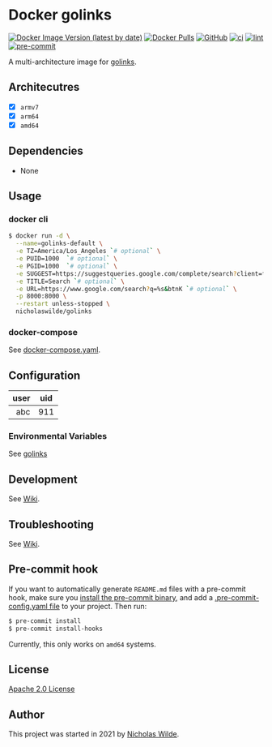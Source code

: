 # Docker golinks
[![Docker Image Version (latest by date)](https://img.shields.io/docker/v/nicholaswilde/golinks)](https://hub.docker.com/r/nicholaswilde/golinks)
[![Docker Pulls](https://img.shields.io/docker/pulls/nicholaswilde/golinks)](https://hub.docker.com/r/nicholaswilde/golinks)
[![GitHub](https://img.shields.io/github/license/nicholaswilde/docker-golinks)](./LICENSE)
[![ci](https://github.com/nicholaswilde/docker-golinks/workflows/ci/badge.svg)](https://github.com/nicholaswilde/docker-golinks/actions?query=workflow%3Aci)
[![lint](https://github.com/nicholaswilde/docker-golinks/workflows/lint/badge.svg?branch=main)](https://github.com/nicholaswilde/docker-golinks/actions?query=workflow%3Alint)
[![pre-commit](https://img.shields.io/badge/pre--commit-enabled-brightgreen?logo=pre-commit&logoColor=white)](https://github.com/pre-commit/pre-commit)

A multi-architecture image for [golinks](https://github.com/prologic/golinks).

## Architecutres

* [x] `armv7`
* [x] `arm64`
* [x] `amd64`

## Dependencies

* None

## Usage
### docker cli

```bash
$ docker run -d \
  --name=golinks-default \
  -e TZ=America/Los_Angeles `# optional` \
  -e PUID=1000  `# optional` \
  -e PGID=1000  `# optional` \
  -e SUGGEST=https://suggestqueries.google.com/complete/search?client=firefox&q=%s `# optional` \
  -e TITLE=Search `# optional` \
  -e URL=https://www.google.com/search?q=%s&btnK `# optional` \
  -p 8000:8000 \
  --restart unless-stopped \
  nicholaswilde/golinks
```

### docker-compose

See [docker-compose.yaml](./docker-compose.yaml).

## Configuration

|user | uid |
|----:|:---:|
| abc | 911 |

### Environmental Variables

See [golinks](https://github.com/prologic/golinks#configuration)


## Development

See [Wiki](https://github.com/nicholaswilde/docker-template/wiki/Development).

## Troubleshooting

See [Wiki](https://github.com/nicholaswilde/docker-template/wiki/Troubleshooting).

## Pre-commit hook

If you want to automatically generate `README.md` files with a pre-commit hook, make sure you
[install the pre-commit binary](https://pre-commit.com/#install), and add a [.pre-commit-config.yaml file](./.pre-commit-config.yaml)
to your project. Then run:

```bash
$ pre-commit install
$ pre-commit install-hooks
```
Currently, this only works on `amd64` systems.

## License

[Apache 2.0 License](./LICENSE)

## Author
This project was started in 2021 by [Nicholas Wilde](https://github.com/nicholaswilde/).
